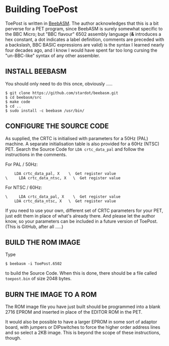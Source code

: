 # Building ToePost

ToePost is written in [BeebASM](https://github.com/stardot/beebasm/tree/master).
The author acknowledges that this is a bit perverse for a PET program,
since BeebASM is surely somewhat specific to the BBC Micro; but "BBC
flavour" 6502 assembly language  (**&** introduces a hex constant,
a dot indicates a label definition, comments are preceded with a
backslash, BBC BASIC expressions are valid)  is the syntax I learned nearly four
decades ago, and I know I would have spent far too long cursing the
"un-BBC-like" syntax of any other assembler.

## INSTALL BEEBASM

You should only need to do this once, obviously .....

```
$ git clone https://github.com/stardot/beebasm.git
$ cd beebasm/src
$ make code
$ cd ..
$ sudo install -c beebasm /usr/bin/
```

## CONFIGURE THE SOURCE CODE

As supplied, the CRTC is initialised with parameters for a 50Hz (PAL)
machine.  A separate initialisation table is also provided for a 60Hz
(NTSC) PET.  Search the Source Code for `LDA crtc_data_pal` and follow
the instructions in the comments.

For PAL / 50Hz:
```
    LDA crtc_data_pal, X    \  Get register value
\     LDA crtc_data_ntsc, X   \  Get register value
```
For NTSC / 60Hz:
```
\     LDA crtc_data_pal, X    \  Get register value
    LDA crtc_data_ntsc, X   \  Get register value
```

If you need to use your own, different set of CRTC parameters for your
PET, just edit them in place of what's already there.  And please let
the author know, so your parameters can be included in a future version
of ToePost.  (This is GitHub, after all .....)

## BUILD THE ROM IMAGE

Type
```
$ beebasm -i ToePost.6502
```
to build the Source Code.  When this is done, there should be a file
called `toepost.bin` of size 2048 bytes.

## BURN THE IMAGE TO A ROM

The ROM image file you have just built should be programmed into a
blank 2716 EPROM and inserted in place of the EDITOR ROM in the PET.

It would also be possible to have a larger EPROM in some sort of
adaptor board, with jumpers or DIPswitches to force the higher order
address lines and so select a 2KB image.  This is beyond the scope of
these instructions, though.
